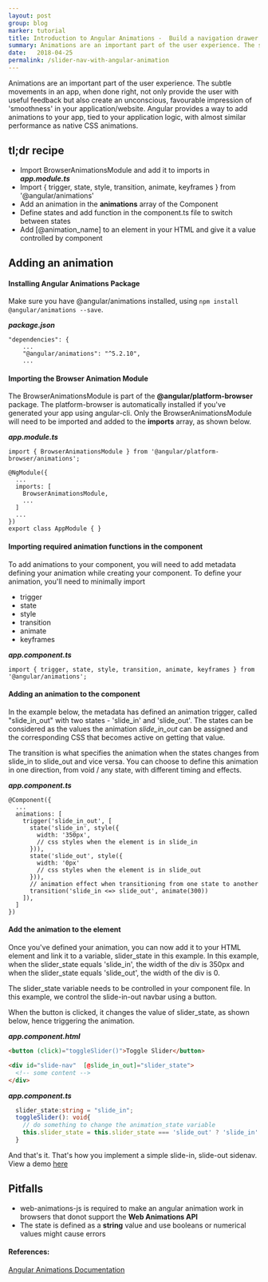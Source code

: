 ```yaml
---
layout: post
group: blog
marker: tutorial
title: Introduction to Angular Animations -  Build a navigation drawer
summary: Animations are an important part of the user experience. The subtle movements in an app, when done right, not only provide the user with useful feedback but also create an unconscious, favourable impression of 'smoothness' in your application/website. Angular provides a way to add animations to your app, tied to your application logic, with almost similar performance as native CSS animations.
date:   2018-04-25
permalink: /slider-nav-with-angular-animation
---
```


Animations are an important part of the user experience. The subtle movements in an app, when done right, not only provide the user with useful feedback but also create an unconscious, favourable impression of 'smoothness' in your application/website. Angular provides a way to add animations to your app, tied to your application logic, with almost similar performance as native CSS animations.


## tl;dr recipe
- Import BrowserAnimationsModule and add it to imports in ***app.module.ts***
- Import { trigger, state, style, transition, animate, keyframes } from '@angular/animations'
- Add an animation in the **animations** array of the Component
- Define states and add function in the component.ts file to switch between states
- Add [@animation_name] to an element in your HTML and give it a value controlled by component

## Adding an animation

#### Installing Angular Animations Package
Make sure you have @angular/animations installed, using ``` npm install @angular/animations --save ```.

***package.json***
```
"dependencies": {
    ...
    "@angular/animations": "^5.2.10",
    ...

```

#### Importing the Browser Animation Module
The BrowserAnimationsModule is part of the **@angular/platform-browser** package. The platform-browser is automatically installed if you've generated your app using angular-cli. Only the BrowserAnimationsModule will need to be imported and added to the **imports** array, as shown below.

***app.module.ts***
```
import { BrowserAnimationsModule } from '@angular/platform-browser/animations';

@NgModule({
  ...
  imports: [
    BrowserAnimationsModule,
    ...
  ]
  ...
})
export class AppModule { }
```


#### Importing required animation functions in the component

To add animations to your component, you will need to add metadata defining your animation while creating your component. To define your animation, you'll need to minimally import
  - trigger
  - state
  - style
  - transition
  - animate
  - keyframes

***app.component.ts***
```
import { trigger, state, style, transition, animate, keyframes } from '@angular/animations';
```

#### Adding an animation to the component
In the example below, the metadata has defined an animation trigger, called "slide_in_out" with two states - 'slide_in' and 'slide_out'. The states can be considered as the values the animation *slide_in_out* can be assigned and the corresponding CSS that becomes active on getting that value.

The transition is what specifies the animation when the states changes from slide_in to slide_out and vice versa. You can choose to define this animation in one direction, from void / any state, with different timing and effects.

***app.component.ts***
```
@Component({
  ...
  animations: [
    trigger('slide_in_out', [
      state('slide_in', style({
        width: '350px',
        // css styles when the element is in slide_in
      })),
      state('slide_out', style({
        width: '0px'
        // css styles when the element is in slide_out
      })),
      // animation effect when transitioning from one state to another
      transition('slide_in <=> slide_out', animate(300))
    ]),
  ]
})
```


#### Add the animation to the element

Once you've defined your animation, you can now add it to your HTML element and link it to a variable, slider_state in this example. In this example, when the slider_state equals 'slide_in', the width of the div is 350px and when the slider_state equals 'slide_out', the width of the div is 0.

The slider_state variable needs to be controlled in your component file. In this example, we control the slide-in-out navbar using a button.

When the button is clicked, it changes the value of slider_state, as shown below, hence triggering the animation.

***app.component.html***
```html
<button (click)="toggleSlider()">Toggle Slider</button>

<div id="slide-nav"  [@slide_in_out]="slider_state">
  <!-- some content -->
</div>
```



***app.component.ts***
```ts
  slider_state:string = "slide_in";
  toggleSlider(): void{
    // do something to change the animation_state variable
    this.slider_state = this.slider_state === 'slide_out' ? 'slide_in' : 'slide_out';
  }
```


And that's it. That's how you implement a simple slide-in, slide-out sidenav. View a demo [here](https://stackblitz.com/edit/angular-slide-nav?file=app%2Fapp.module.ts)


## Pitfalls

- web-animations-js is required to make an angular animation work in browsers that donot support the **Web Animations API**
- The state is defined as a **string** value and use booleans or numerical values might cause errors


#### References:
[Angular Animations Documentation](https://angular.io/guide/animations)
